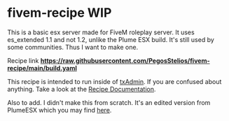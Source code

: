 # fivem-recipe WIP

This is a basic esx server made for FiveM roleplay server. It uses es_extended 1.1 and not 1.2, unlike the Plume ESX build.
It's still used by some communities. Thus I want to make one.

Recipe link **https://raw.githubusercontent.com/PegosStelios/fivem-recipe/main/build.yaml**

This recipe is intended to run inside of [txAdmin](https://github.com/tabarra/txAdmin).
If you are confused about anything. Take a look at the [Recipe Documentation](https://github.com/tabarra/txAdmin/blob/master/docs/recipe.md).

Also to add. I didn't make this from scratch. It's an edited version from PlumeESX which you may find [here](https://github.com/tabarra/PlumeESX-recipe).
